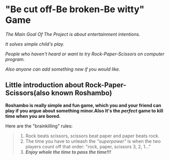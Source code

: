 # "Be cut off-Be broken-Be witty" Game
*The Main Goal Of The Project is about entertainment intentions.*

*It solves simple child's play.*

*People who haven't heard or want to try Rock-Paper-Scissors on computer program.*

*Also anyone can add something new if you would like.*

## Little introduction about Rock-Paper-Scissors(also known Roshambo)
**Roshambo is really simple and fun game, which you and your friend can play
if you argue about something minor.Also It's the _perfect_ game to kill 
time when you are bored.**

Here are the "brainkilling" rules:
>1. Rock beats scissors, scissors beat paper and paper beats rock.
>2. The time you have to unleash the _"superpower"_ is when the two players count off that order: "rock, paper, scissors 3, 2, 1..."
>3. ***Enjoy whole the time to pass the time!!!***
